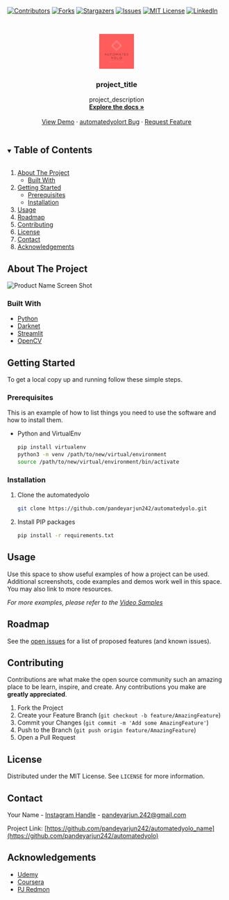 <!--
*** Thanks for checking out the Best-README-Template. If you have a suggestion
*** that would make this better, please fork the automatedyolo and create a pull request
*** or simply open an issue with the tag "enhancement".
*** Thanks again! Now go create something AMAZING! :D
***
***
***
*** To avoid retyping too much info. Do a search and replace for the following:
*** pandeyarjun242, automatedyolo_name, twitter_handle, email, project_title, project_description
-->



<!-- PROJECT SHIELDS -->
<!--
*** I'm using markdown "reference style" links for readability.
*** Reference links are enclosed in brackets [ ] instead of parentheses ( ).
*** See the bottom of this document for the declaration of the reference variables
*** for contributors-url, forks-url, etc. This is an optional, concise syntax you may use.
*** https://www.markdownguide.org/basic-syntax/#reference-style-links
-->
[![Contributors][contributors-shield]][contributors-url]
[![Forks][forks-shield]][forks-url]
[![Stargazers][stars-shield]][stars-url]
[![Issues][issues-shield]][issues-url]
[![MIT License][license-shield]][license-url]
[![LinkedIn][linkedin-shield]][linkedin-url]



<!-- PROJECT LOGO -->
<br />
<p align="center">
  <a href="https://github.com/pandeyarjun242/automatedyolo_name">
    <img src="images/logo.png" alt="Logo" width="80" height="80">
  </a>

  <h3 align="center">project_title</h3>

  <p align="center">
    project_description
    <br />
    <a href="https://github.com/pandeyarjun242/automatedyolo_name"><strong>Explore the docs »</strong></a>
    <br />
    <br />
    <a href="https://github.com/pandeyarjun242/automatedyolo_name">View Demo</a>
    ·
    <a href="https://github.com/pandeyarjun242/automatedyolo_name/issues">automatedyolort Bug</a>
    ·
    <a href="https://github.com/pandeyarjun242/automatedyolo_name/issues">Request Feature</a>
  </p>
</p>



<!-- TABLE OF CONTENTS -->
<details open="open">
  <summary><h2 style="display: inline-block">Table of Contents</h2></summary>
  <ol>
    <li>
      <a href="#about-the-project">About The Project</a>
      <ul>
        <li><a href="#built-with">Built With</a></li>
      </ul>
    </li>
    <li>
      <a href="#getting-started">Getting Started</a>
      <ul>
        <li><a href="#prerequisites">Prerequisites</a></li>
        <li><a href="#installation">Installation</a></li>
      </ul>
    </li>
    <li><a href="#usage">Usage</a></li>
    <li><a href="#roadmap">Roadmap</a></li>
    <li><a href="#contributing">Contributing</a></li>
    <li><a href="#license">License</a></li>
    <li><a href="#contact">Contact</a></li>
    <li><a href="#acknowledgements">Acknowledgements</a></li>
  </ol>
</details>



<!-- ABOUT THE PROJECT -->
## About The Project

![Product Name Screen Shot](https://github.com/pandeyarjun242/automatedyolo/tree/main/images/sample.png)



### Built With

* [Python](https://www.python.org/)
* [Darknet](https://github.com/pjreddie/darknet)
* [Streamlit](https://www.streamlit.io/)
* [OpenCV](https://opencv.org/)



<!-- GETTING STARTED -->
## Getting Started

To get a local copy up and running follow these simple steps.

### Prerequisites

This is an example of how to list things you need to use the software and how to install them.
* Python and VirtualEnv
  ```sh
  pip install virtualenv
  python3 -m venv /path/to/new/virtual/environment
  source /path/to/new/virtual/environment/bin/activate
  ```

### Installation

1. Clone the automatedyolo
   ```sh
   git clone https://github.com/pandeyarjun242/automatedyolo.git
   ```
2. Install PIP packages
   ```sh
   pip install -r requirements.txt
   ```

<!-- USAGE EXAMPLES -->
## Usage

Use this space to show useful examples of how a project can be used. Additional screenshots, code examples and demos work well in this space. You may also link to more resources.

_For more examples, please refer to the [Video Samples](https://example.com)_



<!-- ROADMAP -->
## Roadmap

See the [open issues](https://github.com/pandeyarjun242/automatedyolo/issues) for a list of proposed features (and known issues).



<!-- CONTRIBUTING -->
## Contributing

Contributions are what make the open source community such an amazing place to be learn, inspire, and create. Any contributions you make are **greatly appreciated**.

1. Fork the Project
2. Create your Feature Branch (`git checkout -b feature/AmazingFeature`)
3. Commit your Changes (`git commit -m 'Add some AmazingFeature'`)
4. Push to the Branch (`git push origin feature/AmazingFeature`)
5. Open a Pull Request



<!-- LICENSE -->
## License

Distributed under the MIT License. See `LICENSE` for more information.



<!-- CONTACT -->
## Contact

Your Name - [Instagram Handle](https://instagram.com/arjunpandey._) - pandeyarjun.242@gmail.com

Project Link: [https://github.com/pandeyarjun242/automatedyolo_name](https://github.com/pandeyarjun242/automatedyolo)



<!-- ACKNOWLEDGEMENTS -->
## Acknowledgements

* [Udemy](https://udemy.com)
* [Coursera](https://coursera.org)
* [PJ Redmon](https://pjreddie.com/)





<!-- MARKDOWN LINKS & IMAGES -->
<!-- https://www.markdownguide.org/basic-syntax/#reference-style-links -->
[contributors-shield]: https://img.shields.io/github/contributors/pandeyarjun242/automatedyolo.svg?style=for-the-badge
[contributors-url]: https://github.com/pandeyarjun242/automatedyolo/graphs/contributors
[forks-shield]: https://img.shields.io/github/forks/pandeyarjun242/automatedyolo.svg?style=for-the-badge
[forks-url]: https://github.com/pandeyarjun242/automatedyolo/network/members
[stars-shield]: https://img.shields.io/github/stars/pandeyarjun242/automatedyolo.svg?style=for-the-badge
[stars-url]: https://github.com/pandeyarjun242/automatedyolo/stargazers
[issues-shield]: https://img.shields.io/github/issues/pandeyarjun242/automatedyolo.svg?style=for-the-badge
[issues-url]: https://github.com/pandeyarjun242/automatedyolo/issues
[license-shield]: https://img.shields.io/github/license/pandeyarjun242/automatedyolo.svg?style=for-the-badge
[license-url]: https://github.com/pandeyarjun242/automatedyolo/blob/master/LICENSE.txt
[linkedin-shield]: https://img.shields.io/badge/-LinkedIn-black.svg?style=for-the-badge&logo=linkedin&colorB=555
[linkedin-url]: https://linkedin.com/in/pandeyarjun242
